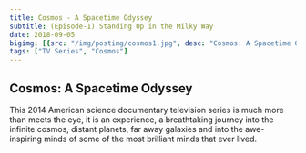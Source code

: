 ```yaml
---
title: Cosmos - A Spacetime Odyssey
subtitle: (Episode-1) Standing Up in the Milky Way
date: 2018-09-05
bigimg: [{src: "/img/postimg/cosmos1.jpg", desc: "Cosmos: A Spacetime Odyssey"}]
tags: ["TV Series", "Cosmos"]
---
```

## Cosmos: A Spacetime Odyssey
This 2014 American science documentary television series is much more than meets the eye, it is an experience, a breathtaking journey into the infinite cosmos, distant planets, far away galaxies and into the awe-inspiring minds of some of the most brilliant minds that ever lived. 
